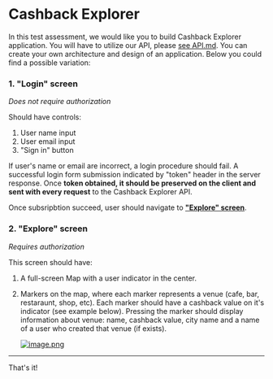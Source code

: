 # Cashback Explorer

In this test assessment, we would like you to build Cashback Explorer application. You will have to utilize our API, please [see API.md](./API.md). You can create your own architecture and design of an application. Below you could find a possible variation:

### <a id="login-screen"></a>1. "Login" screen

*Does not require authorization*

Should have controls:

1. User name input
2. User email input
3. "Sign in" button

If user's name or email are incorrect, a login procedure should fail. A successful login form submission indicated by "token" header in the server response. Once **token obtained, it should be preserved on the client and sent with every request** to the Cashback Explorer API.

Once subsripbtion succeed, user should navigate to **["Explore" screen](#explore-screen)**.

### <a id="explore-screen"></a>2. "Explore" screen

*Requires authorization*

This screen should have:

1. A full-screen Map with a user indicator in the center.
2. Markers on the map, where each marker represents a venue (cafe, bar, restaraunt, shop, etc). Each marker should have a cashback value on it's indicator (see example below). Pressing the marker should display information about venue: name, cashback value, city name and a name of a user who created that venue (if exists).

   [![image.png](https://s15.postimg.cc/4gy3joy97/image.png)](https://postimg.cc/image/68r2elhlz/)

---

That's it! 

